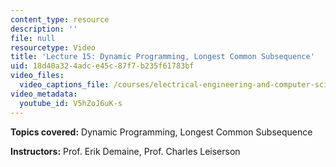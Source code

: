 ```yaml
---
content_type: resource
description: ''
file: null
resourcetype: Video
title: 'Lecture 15: Dynamic Programming, Longest Common Subsequence'
uid: 18d40a32-4adc-e45c-87f7-b235f61783bf
video_files:
  video_captions_file: /courses/electrical-engineering-and-computer-science/6-046j-introduction-to-algorithms-sma-5503-fall-2005/video-lectures/lecture-15-dynamic-programming-longest-common-subsequence/V5hZoJ6uK-s.vtt
video_metadata:
  youtube_id: V5hZoJ6uK-s
---
```


**Topics covered:** Dynamic Programming, Longest Common Subsequence

**Instructors:** Prof. Erik Demaine, Prof. Charles Leiserson